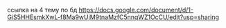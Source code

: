 ссылка на 4 тему по бд 
https://docs.google.com/document/d/1-GiS5HHEsmkXwL-f8Ma9wUjM9tnaMzfC5nnqWZ1OcCU/edit?usp=sharing
